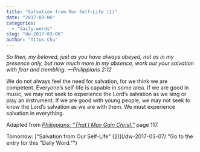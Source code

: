 ```yaml
---
title: "Salvation from Our Self-Life (1)"
date: "2017-03-06"
categories: 
  - "daily-words"
slug: "dw-2017-03-06"
author: "Titus Chu"
---
```


_So then, my beloved, just as you have always obeyed, not as in my presence only, but now much more in my absence, work out your salvation with fear and trembling._ _—Philippians 2:12_

We do not always feel the need for salvation, for we think we are competent. Everyone’s self-life is capable in some area. If we are good in music, we may not seek to experience the Lord’s salvation as we sing or play an instrument. If we are good with young people, we may not seek to know the Lord’s salvation as we are with them. We must experience salvation in everything.

Adapted from _[Philippians: “That I May Gain Christ,”](/book-philippians/ "Go to the listing for this book.")_ page 117.

Tomorrow: ["Salvation from Our Self-Life" (2)](/dw-2017-03-07/ "Go to the entry for this "Daily Word."")
